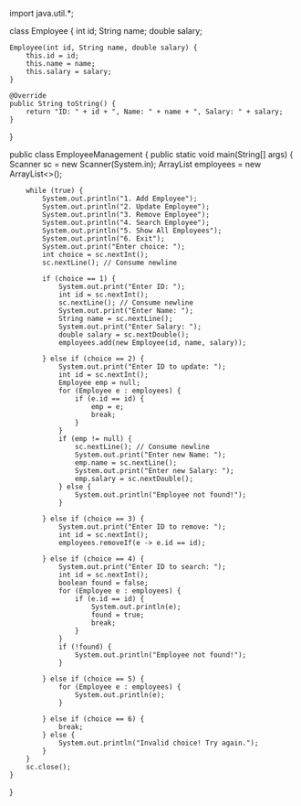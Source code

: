 import java.util.*;

class Employee {
    int id;
    String name;
    double salary;

    Employee(int id, String name, double salary) {
        this.id = id;
        this.name = name;
        this.salary = salary;
    }

    @Override
    public String toString() {
        return "ID: " + id + ", Name: " + name + ", Salary: " + salary;
    }
}

public class EmployeeManagement {
    public static void main(String[] args) {
        Scanner sc = new Scanner(System.in);
        ArrayList<Employee> employees = new ArrayList<>();

        while (true) {
            System.out.println("1. Add Employee");
            System.out.println("2. Update Employee");
            System.out.println("3. Remove Employee");
            System.out.println("4. Search Employee");
            System.out.println("5. Show All Employees");
            System.out.println("6. Exit");
            System.out.print("Enter choice: ");
            int choice = sc.nextInt();
            sc.nextLine(); // Consume newline

            if (choice == 1) {
                System.out.print("Enter ID: ");
                int id = sc.nextInt();
                sc.nextLine(); // Consume newline
                System.out.print("Enter Name: ");
                String name = sc.nextLine();
                System.out.print("Enter Salary: ");
                double salary = sc.nextDouble();
                employees.add(new Employee(id, name, salary));

            } else if (choice == 2) {
                System.out.print("Enter ID to update: ");
                int id = sc.nextInt();
                Employee emp = null;
                for (Employee e : employees) {
                    if (e.id == id) {
                        emp = e;
                        break;
                    }
                }
                if (emp != null) {
                    sc.nextLine(); // Consume newline
                    System.out.print("Enter new Name: ");
                    emp.name = sc.nextLine();
                    System.out.print("Enter new Salary: ");
                    emp.salary = sc.nextDouble();
                } else {
                    System.out.println("Employee not found!");
                }

            } else if (choice == 3) {
                System.out.print("Enter ID to remove: ");
                int id = sc.nextInt();
                employees.removeIf(e -> e.id == id);

            } else if (choice == 4) {
                System.out.print("Enter ID to search: ");
                int id = sc.nextInt();
                boolean found = false;
                for (Employee e : employees) {
                    if (e.id == id) {
                        System.out.println(e);
                        found = true;
                        break;
                    }
                }
                if (!found) {
                    System.out.println("Employee not found!");
                }

            } else if (choice == 5) {
                for (Employee e : employees) {
                    System.out.println(e);
                }

            } else if (choice == 6) {
                break;
            } else {
                System.out.println("Invalid choice! Try again.");
            }
        }
        sc.close();
    }
}
